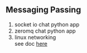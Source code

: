 
## Messaging Passing
1. socket io chat python app
2. zeromq chat python app
3. linux networking  
see doc [here](_linux_networking.md)  
